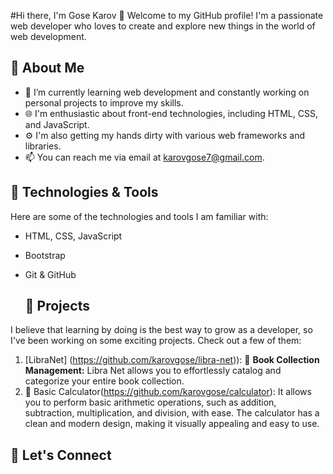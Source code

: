 #Hi there, I'm Gose Karov 👋
Welcome to my GitHub profile! I'm a passionate web developer who loves to create and explore new things in the world of web development.
## 🌱 About Me
- 🔭 I’m currently learning web development and constantly working on personal projects to improve my skills.
- 🌐 I'm enthusiastic about front-end technologies, including HTML, CSS, and JavaScript.
- ⚙️ I'm also getting my hands dirty with various web frameworks and libraries.
- 📫 You can reach me via email at karovgose7@gmail.com.

##  🔧 Technologies & Tools

Here are some of the technologies and tools I am familiar with:

- HTML, CSS, JavaScript
- Bootstrap
- Git & GitHub

  ## 🌟 Projects

I believe that learning by doing is the best way to grow as a developer, so I've been working on some exciting projects. Check out a few of them:

1. [LibraNet] (https://github.com/karovgose/libra-net)): 📖 **Book Collection Management:** Libra Net allows you to effortlessly catalog and categorize your entire book collection.
2. 🧮 Basic Calculator(https://github.com/karovgose/calculator): It allows you to perform basic arithmetic operations, such as addition, subtraction, multiplication, and division, with ease. The calculator has a clean and modern design, making it visually appealing and easy to use.


## 🤝 Let's Connect


